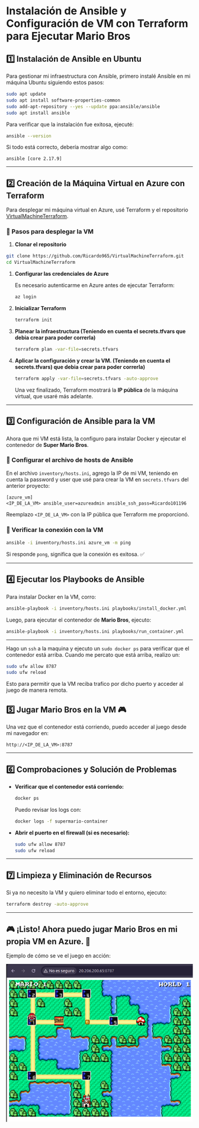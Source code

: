 # **Instalación de Ansible y Configuración de VM con Terraform para Ejecutar Mario Bros**

## **1️⃣ Instalación de Ansible en Ubuntu**

Para gestionar mi infraestructura con Ansible, primero instalé Ansible en mi máquina Ubuntu siguiendo estos pasos:

```bash
sudo apt update
sudo apt install software-properties-common
sudo add-apt-repository --yes --update ppa:ansible/ansible
sudo apt install ansible

```

Para verificar que la instalación fue exitosa, ejecuté:

```bash
ansible --version
```

Si todo está correcto, debería mostrar algo como:

```
ansible [core 2.17.9]
```

---

## **2️⃣ Creación de la Máquina Virtual en Azure con Terraform**

Para desplegar mi máquina virtual en Azure, usé Terraform y el repositorio [VirtualMachineTerraform](https://github.com/Ricardo965/VirtualMachineTerraform).

### **📌 Pasos para desplegar la VM**

1. **Clonar el repositorio**

```bash
git clone https://github.com/Ricardo965/VirtualMachineTerraform.git
cd VirtualMachineTerraform
```

1. **Configurar las credenciales de Azure**

   Es necesario autenticarme en Azure antes de ejecutar Terraform:

   ```bash
   az login
   ```

2. **Inicializar Terraform**

   ```bash
   terraform init

   ```

3. **Planear la infraestructura (Teniendo en cuenta el secrets.tfvars que debia crear para poder correrla)**

   ```bash
   terraform plan -var-file=secrets.tfvars

   ```

4. **Aplicar la configuración y crear la VM. (Teniendo en cuenta el secrets.tfvars) que debia crear para poder correrla)**

   ```bash
   terraform apply -var-file=secrets.tfvars -auto-approve

   ```

   Una vez finalizado, Terraform mostrará la **IP pública** de la máquina virtual, que usaré más adelante.

---

## **3️⃣ Configuración de Ansible para la VM**

Ahora que mi VM está lista, la configuro para instalar Docker y ejecutar el contenedor de **Super Mario Bros**.

### **📌 Configurar el archivo de hosts de Ansible**

En el archivo `inventory/hosts.ini`, agrego la IP de mi VM, teniendo en cuenta la password y user que usé para crear la VM en `secrets.tfvars` del anterior proyecto:

```
[azure_vm]
<IP_DE_LA_VM> ansible_user=azureadmin ansible_ssh_pass=Ricardo101196

```

Reemplazo `<IP_DE_LA_VM>` con la IP pública que Terraform me proporcionó.

### **📌 Verificar la conexión con la VM**

```bash
ansible -i inventory/hosts.ini azure_vm -m ping

```

Si responde `pong`, significa que la conexión es exitosa. ✅

---

## **4️⃣ Ejecutar los Playbooks de Ansible**

Para instalar Docker en la VM, corro:

```bash
ansible-playbook -i inventory/hosts.ini playbooks/install_docker.yml

```

Luego, para ejecutar el contenedor de **Mario Bros**, ejecuto:

```bash
ansible-playbook -i inventory/hosts.ini playbooks/run_container.yml

```

---

Hago un `ssh` a la maquina y ejecuto un `sudo docker ps` para verificar que el contenedor está arriba. Cuando me percato que está arriba, realizo un:

```bash
sudo ufw allow 8787
sudo ufw reload
```

Esto para permitir que la VM reciba trafico por dicho puerto y acceder al juego de manera remota.

## **5️⃣ Jugar Mario Bros en la VM** 🎮

Una vez que el contenedor está corriendo, puedo acceder al juego desde mi navegador en:

```
http://<IP_DE_LA_VM>:8787
```

---

## **6️⃣ Comprobaciones y Solución de Problemas**

- **Verificar que el contenedor está corriendo:**
  ```bash
  docker ps
  ```
  Puedo revisar los logs con:
  ```bash
  docker logs -f supermario-container
  ```
- **Abrir el puerto en el firewall (si es necesario):**
  ```bash
  sudo ufw allow 8787
  sudo ufw reload
  ```

---

## **7️⃣ Limpieza y Eliminación de Recursos**

Si ya no necesito la VM y quiero eliminar todo el entorno, ejecuto:

```bash
terraform destroy -auto-approve
```

---

## **🎮 ¡Listo! Ahora puedo jugar Mario Bros en mi propia VM en Azure. 🚀**

Ejemplo de cómo se ve el juego en acción:

![Mario Bros en la VM](img/image.png)
